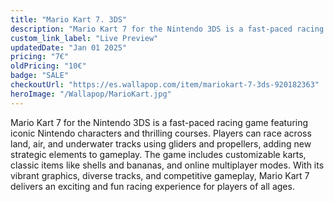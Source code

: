 ```yaml
---
title: "Mario Kart 7. 3DS"
description: "Mario Kart 7 for the Nintendo 3DS is a fast-paced racing game featuring iconic Nintendo characters and thrilling courses."
custom_link_label: "Live Preview"
updatedDate: "Jan 01 2025"
pricing: "7€"
oldPricing: "10€"
badge: "SALE"
checkoutUrl: "https://es.wallapop.com/item/mariokart-7-3ds-920182363"
heroImage: "/Wallapop/MarioKart.jpg"
---
```


Mario Kart 7 for the Nintendo 3DS is a fast-paced racing game featuring iconic Nintendo characters and thrilling courses. Players can race across land, air, and underwater tracks using gliders and propellers, adding new strategic elements to gameplay. The game includes customizable karts, classic items like shells and bananas, and online multiplayer modes. With its vibrant graphics, diverse tracks, and competitive gameplay, Mario Kart 7 delivers an exciting and fun racing experience for players of all ages.